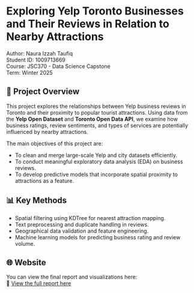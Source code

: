 # Exploring Yelp Toronto Businesses and Their Reviews in Relation to Nearby Attractions

Author: Naura Izzah Taufiq  
Student ID: 1009713669  
Course: JSC370 - Data Science Capstone  
Term: Winter 2025

## 📘 Project Overview

This project explores the relationships between Yelp business reviews in Toronto and their proximity to popular tourist attractions. Using data from the **Yelp Open Dataset** and **Toronto Open Data API**, we examine how business ratings, review sentiments, and types of services are potentially influenced by nearby attractions.

The main objectives of this project are:
- To clean and merge large-scale Yelp and city datasets efficiently.
- To conduct meaningful exploratory data analysis (EDA) on business reviews.
- To develop predictive models that incorporate spatial proximity to attractions as a feature.

## 📊 Key Methods

- Spatial filtering using KDTree for nearest attraction mapping.
- Text preprocessing and duplicate handling in reviews.
- Geographical data validation and feature engineering.
- Machine learning models for predicting business rating and review volume.

## 🌐 Website

You can view the final report and visualizations here:  
📄 [View the full report here](https://naurataufiq.github.io/business_analysis)
